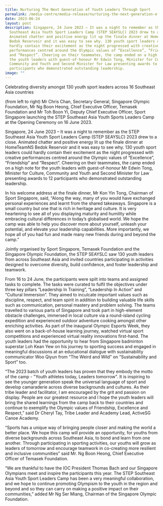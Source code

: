```yaml
---
title: Nurturing The Next Generation of Youth Leaders Through Sport
permalink: /media-centre/media-release/nurturing-the-next-generation-of-youth-leaders-through-sport/
date: 2023-06-24
layout: post
description: Singapore, 24 June 2023 – It was a night to remember as the STEP
  Southeast Asia Youth Sport Leaders Camp (STEP SEAYSLC) 2023 drew to a close.
  Animated chatter and positive energy lit up the finale dinner at HomeTeamNS
  Bedok Reservoir and it was easy to see why. 130 youth sport leaders could
  hardly contain their excitement as the night progressed with creative
  performances centred around the Olympic values of “Excellence”, “Friendship”
  and “Respect”. Cheering on their teammates, the camp ended on a high note for
  the youth leaders with guest-of-honour Mr Edwin Tong, Minister for Culture,
  Community and Youth and Second Minister for Law presenting awards to 12
  participants who demonstrated outstanding leadership.
image: ""
---
```

Celebrating diversity amongst 130 youth sport leaders across 16 Southeast Asia countries



(from left to right) Mr Chris Chan, Secretary General, Singapore Olympic Foundation, Mr Ng Boon Heong, Chief Executive Officer, Temasek Foundation and Mr Toh Boon Yi, Deputy Chief Executive Officer, Sport Singapore launching the STEP Southeast Asia Youth Sports Leaders Camp at the Opening Ceremony on 16 June 2023.

Singapore, 24 June 2023 – It was a night to remember as the STEP Southeast Asia Youth Sport Leaders Camp (STEP SEAYSLC) 2023 drew to a close. Animated chatter and positive energy lit up the finale dinner at HomeTeamNS Bedok Reservoir and it was easy to see why. 130 youth sport leaders could hardly contain their excitement as the night progressed with creative performances centred around the Olympic values of “Excellence”, “Friendship” and “Respect”. Cheering on their teammates, the camp ended on a high note for the youth leaders with guest-of-honour Mr Edwin Tong, Minister for Culture, Community and Youth and Second Minister for Law presenting awards to 12 participants who demonstrated outstanding leadership. 

In his welcome address at the finale dinner, Mr Kon Yin Tong, Chairman of Sport Singapore, said, “Along the way, many of you would have exchanged personal experiences and learnt from the shared takeaways. Singapore is a small country but one that is rich in heritage and culture. It is very heartening to see all of you displaying maturity and humility while embracing cultural differences in today’s globalised world. We hope the camp was able to help you discover more about yourself, unleash your potential, and elevate your leadership capabilities. More importantly, we hope all of you had fun and made many new friends during and beyond the camp.”

Jointly organised by Sport Singapore, Temasek Foundation and the Singapore Olympic Foundation, the STEP SEAYSLC saw 130 youth leaders from across Southeast Asia and invited countries participating in activities designed to overcome diversity, build confidence, and foster leadership and teamwork. 

From 16 to 24 June, the participants were spilt into teams and assigned tasks to complete. The tasks were curated to fulfil the objectives under three key pillars “Leadership In Training”, “Leadership In Action” and “Cultural Immersion”. They aimed to inculcate important values such as discipline, respect, and team spirit in addition to building valuable life skills such as communication, personal mastery and problem solving. The teams travelled to various parts of Singapore and took part in high-element obstacle challenges, immersed in local culture via a round-island cycling expedition and experienced outdoor adventure cooking amongst other enriching activities. As part of the inaugural Olympic Esports Week, they also went on a back-of-house learning journey, watched virtual sport competitions and experienced virtual reality innovations first-hand. The youth leaders had the opportunity to hear from Singapore badminton superstar Loh Kean Yew on his journey to sporting success and engaged in meaningful discussions at an educational dialogue with sustainability communicator Woo Qiyun from “The Weird and Wild” on “Sustainability and Sport” too.

“The 2023 batch of youth leaders has proven that they embody the motto of the camp - "Youth athletes today, Leaders tomorrow". It is inspiring to see the younger generation speak the universal language of sport and develop camaraderie across diverse backgrounds and cultures. As their tribe leader and facilitator, I am encouraged by the grit and passion on display. People are our greatest resource and I hope the youth leaders will bring the shared learnings from the camp back to their countries and continue to exemplify the Olympic values of Friendship, Excellence and Respect,” said Dr Cheryl Tay, Tribe Leader and Academy Lead, ActiveSG Canoe Academy.

“Sports has a unique way of bringing people closer and making the world a better place. We hope this camp will provide an opportunity, for youths from diverse backgrounds across Southeast Asia, to bond and learn from one another. Through participating in sporting activities, our youths will grow as leaders of tomorrow and encourage teamwork in co-creating more resilient and inclusive communities” said Mr. Ng Boon Heong, Chief Executive Officer of Temasek Foundation.

“We are thankful to have the IOC President Thomas Bach and our Singapore Olympians meet and inspire the participants this year. The STEP Southeast Asia Youth Sport Leaders Camp has been a very meaningful collaboration, and we hope to continue promoting Olympism to the youth in the region and beyond and so they can carry on making a positive impact on their communities,” added Mr Ng Ser Miang, Chairman of the Singapore Olympic Foundation.
